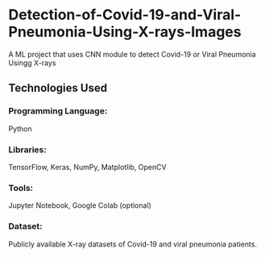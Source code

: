 # Detection-of-Covid-19-and-Viral-Pneumonia-Using-X-rays-Images
A ML project that uses CNN module to detect Covid-19 or Viral Pneumonia Usingg X-rays
## Technologies Used
### Programming Language: 
Python
### Libraries: 
TensorFlow, Keras, NumPy, Matplotlib, OpenCV
### Tools: 
Jupyter Notebook, Google Colab (optional)
### Dataset: 
Publicly available X-ray datasets of Covid-19 and viral pneumonia patients.

